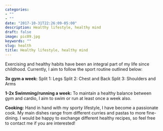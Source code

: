 ```yaml
---
categories:
- ""
- ""
date: "2017-10-31T22:26:09-05:00"
description: Healthy lifestyle, healthy mind
draft: false
image: pic09.jpg
keywords: ""
slug: health
title: Healthy lifestyle, healthy mind 
---
```


Exercising and healthy habits have been an integral part of my life since childhood. Currently, I aim to follow the sport routine outlined below: 

**3x gym a week:**
Split 1: Legs
Split 2: Chest and Back
Split 3: Shoulders and Arms

**1-2x Swimming/running a week:**
To maintain a healthy balance between gym and cardio, I aim to swim or run at least once a week also. 

**Cooking:**
Hand in hand with my sporty lifestyle, I have become a passionate cook. My main dishes range from different curries and pastas to more fine-dining. I would be happy to exchange different healthy recipes, so feel free to contact me if you are interested!



